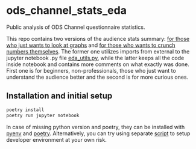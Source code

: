 # ods_channel_stats_eda
Public analysis of ODS Channel questionnaire statistics.

This repo contains two versions of the audience stats summary: [for those who just wants to look at graphs](research_eda_concise_version.ipynb) and [for those who wants to crunch numbers themselves](research_eda.ipynb). The former one utilizes imports from external to the jupyter notebook .py file [eda_utils.py](eda_utils.py), while the latter keeps all the code inside notebook and contains more comments on what exactly was done. First one is for beginners, non-professionals, those who just want to understand the audience better and the second is for more curious ones.

## Installation and initial setup

```bash
poetry install
poetry run jupyter notebook
```

In case of missing python version and poetry, they can be installed with [pyenv](https://github.com/pyenv/pyenv) and [poetry](https://github.com/python-poetry/poetry). Alternatively, you can try using separate [script](https://github.com/Hiyorimi/i_am_new_python_developer) to setup developer environment at your own risk.
